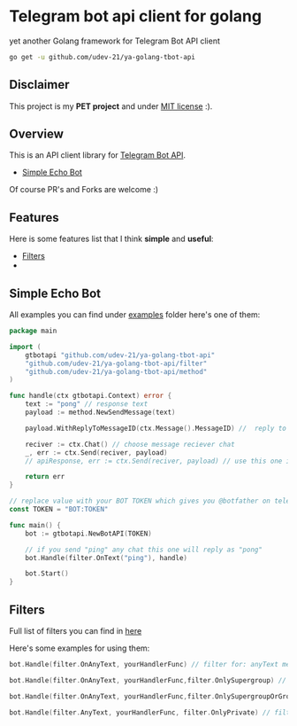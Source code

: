 # Telegram bot api client for golang
yet another Golang framework for Telegram Bot API client


```bash
go get -u github.com/udev-21/ya-golang-tbot-api
```


## Disclaimer
This project is my **PET project** and under [MIT license](https://opensource.org/licenses/MIT) :).


## Overview
This is an API client library for [Telegram Bot API](https://core.telegram.org/bots/api).
- [Simple Echo Bot](https://github.com/udev-21/ya-golang-tbot-api#simple-echo-bot)

Of course PR's and Forks are welcome :)

## Features
Here is some features list that I think **simple**  and **useful**:
- [Filters](https://github.com/udev-21/ya-golang-tbot-api#filters)
- 


## Simple Echo Bot
All examples you can find under [examples](https://github.com/udev-21/ya-golang-tbot-api/tree/main/examples) folder here's one of them:
```go
package main

import (
	gtbotapi "github.com/udev-21/ya-golang-tbot-api"
	"github.com/udev-21/ya-golang-tbot-api/filter"
	"github.com/udev-21/ya-golang-tbot-api/method"
)

func handle(ctx gtbotapi.Context) error {
	text := "pong" // response text
	payload := method.NewSendMessage(text)

	payload.WithReplyToMessageID(ctx.Message().MessageID) //  reply to specific message

	reciver := ctx.Chat() // choose message reciever chat
	_, err := ctx.Send(reciver, payload)
	// apiResponse, err := ctx.Send(reciver, payload) // use this one if you need process api response

	return err
}

// replace value with your BOT TOKEN which gives you @botfather on telegram 
const TOKEN = "BOT:TOKEN" 

func main() {
	bot := gtbotapi.NewBotAPI(TOKEN)

	// if you send "ping" any chat this one will reply as "pong"
	bot.Handle(filter.OnText("ping"), handle)

	bot.Start()
}

```


## Filters

Full list of filters you can find in [here](https://github.com/udev-21/ya-golang-tbot-api/tree/main/filter)

Here's some examples for using them:
```go
bot.Handle(filter.OnAnyText, yourHandlerFunc) // filter for: anyText message anywhere: private,group,supergroup

bot.Handle(filter.OnAnyText, yourHandlerFunc,filter.OnlySupergroup) // filter for: only supergroup and any text

bot.Handle(filter.OnAnyText, yourHandlerFunc,filter.OnlySupergroupOrGroup) // filter for: only (supergroup or group) and any text

bot.Handle(filter.AnyText, yourHandlerFunc, filter.OnlyPrivate) // filter for: only private and any text 
```
